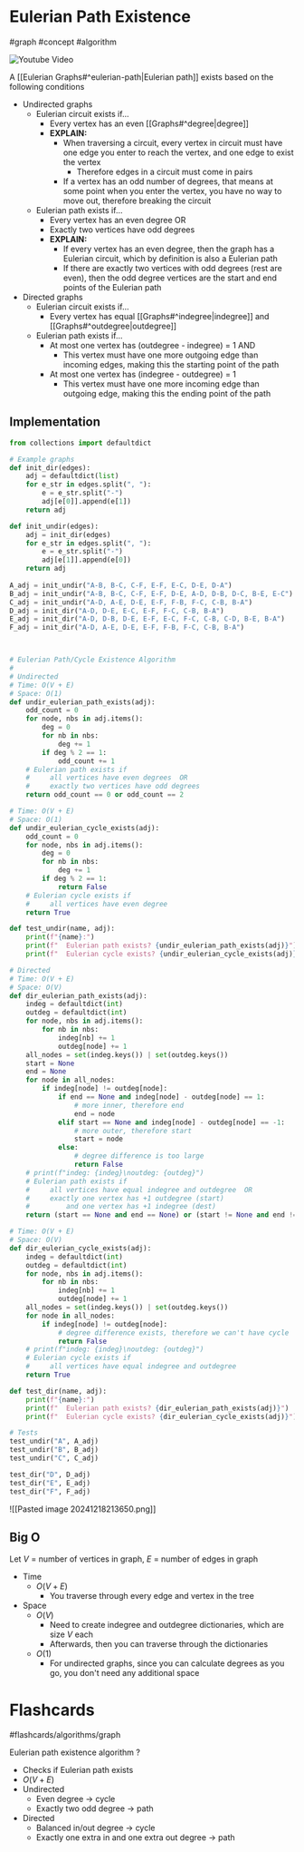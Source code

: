 # Eulerian Path Existence
#graph #concept #algorithm 

![Youtube Video](https://www.youtube.com/watch?v=xR4sGgwtR2I&t=0s)

A [[Eulerian Graphs#^eulerian-path|Eulerian path]] exists based on the following conditions

- Undirected graphs
	- Eulerian circuit exists if...
		- Every vertex has an even [[Graphs#^degree|degree]]
		- **EXPLAIN:**
			- When traversing a circuit, every vertex in circuit must have one edge you enter to reach the vertex, and one edge to exist the vertex
				- Therefore edges in a circuit must come in pairs
			- If a vertex has an odd number of degrees, that means at some point when you enter the vertex, you have no way to move out, therefore breaking the circuit
	- Eulerian path exists if...
		- Every vertex has an even degree OR
		- Exactly two vertices have odd degrees
		- **EXPLAIN:**
			- If every vertex has an even degree, then the graph has a Eulerian circuit, which by definition is also a Eulerian path
			- If there are exactly two vertices with odd degrees (rest are even), then the odd degree vertices are the start and end points of the Eulerian path
- Directed graphs
	- Eulerian circuit exists if...
		- Every vertex has equal [[Graphs#^indegree|indegree]] and [[Graphs#^outdegree|outdegree]]
	- Eulerian path exists if...
		- At most one vertex has (outdegree - indegree) = 1 AND
			- This vertex must have one more outgoing edge than incoming edges, making this the starting point of the path
		- At most one vertex has (indegree - outdegree) = 1
			- This vertex must have one more incoming edge than outgoing edge, making this the ending point of the path

## Implementation
```python
from collections import defaultdict

# Example graphs
def init_dir(edges):
	adj = defaultdict(list)
	for e_str in edges.split(", "):
		e = e_str.split("-")
		adj[e[0]].append(e[1])
	return adj

def init_undir(edges):
	adj = init_dir(edges)
	for e_str in edges.split(", "):
		e = e_str.split("-")
		adj[e[1]].append(e[0])
	return adj
	
A_adj = init_undir("A-B, B-C, C-F, E-F, E-C, D-E, D-A")
B_adj = init_undir("A-B, B-C, C-F, E-F, D-E, A-D, D-B, D-C, B-E, E-C")
C_adj = init_undir("A-D, A-E, D-E, E-F, F-B, F-C, C-B, B-A")
D_adj = init_dir("A-D, D-E, E-C, E-F, F-C, C-B, B-A")
E_adj = init_dir("A-D, D-B, D-E, E-F, E-C, F-C, C-B, C-D, B-E, B-A")
F_adj = init_dir("A-D, A-E, D-E, E-F, F-B, F-C, C-B, B-A")



# Eulerian Path/Cycle Existence Algorithm
#
# Undirected
# Time: O(V + E)
# Space: O(1)
def undir_eulerian_path_exists(adj):
	odd_count = 0
	for node, nbs in adj.items():
		deg = 0
		for nb in nbs:
			deg += 1
		if deg % 2 == 1:
			odd_count += 1
	# Eulerian path exists if 
	#     all vertices have even degrees  OR 
	#     exactly two vertices have odd degrees
	return odd_count == 0 or odd_count == 2

# Time: O(V + E)
# Space: O(1)
def undir_eulerian_cycle_exists(adj):
	odd_count = 0
	for node, nbs in adj.items():
		deg = 0
		for nb in nbs:
			deg += 1
		if deg % 2 == 1:
			return False
	# Eulerian cycle exists if 
	#     all vertices have even degree
	return True

def test_undir(name, adj):
	print(f"{name}:")
	print(f"  Eulerian path exists? {undir_eulerian_path_exists(adj)}")
	print(f"  Eulerian cycle exists? {undir_eulerian_cycle_exists(adj)}")

# Directed
# Time: O(V + E)
# Space: O(V)
def dir_eulerian_path_exists(adj):
	indeg = defaultdict(int)
	outdeg = defaultdict(int)
	for node, nbs in adj.items():
		for nb in nbs:
			indeg[nb] += 1
			outdeg[node] += 1
	all_nodes = set(indeg.keys()) | set(outdeg.keys())
	start = None
	end = None
	for node in all_nodes:
		if indeg[node] != outdeg[node]:
			if end == None and indeg[node] - outdeg[node] == 1:
				# more inner, therefore end
				end = node
			elif start == None and indeg[node] - outdeg[node] == -1:
				# more outer, therefore start
				start = node
			else:
				# degree difference is too large
				return False
	# print(f"indeg: {indeg}\noutdeg: {outdeg}")
	# Eulerian path exists if 
	#     all vertices have equal indegree and outdegree  OR 
	#     exactly one vertex has +1 outdegree (start) 
	#         and one vertex has +1 indegree (dest)
	return (start == None and end == None) or (start != None and end != None)

# Time: O(V + E)
# Space: O(V)
def dir_eulerian_cycle_exists(adj):
	indeg = defaultdict(int)
	outdeg = defaultdict(int)
	for node, nbs in adj.items():
		for nb in nbs:
			indeg[nb] += 1
			outdeg[node] += 1
	all_nodes = set(indeg.keys()) | set(outdeg.keys())
	for node in all_nodes:
		if indeg[node] != outdeg[node]:
			# degree difference exists, therefore we can't have cycle
			return False
	# print(f"indeg: {indeg}\noutdeg: {outdeg}")
	# Eulerian cycle exists if 
	#     all vertices have equal indegree and outdegree
	return True

def test_dir(name, adj):
	print(f"{name}:")
	print(f"  Eulerian path exists? {dir_eulerian_path_exists(adj)}")
	print(f"  Eulerian cycle exists? {dir_eulerian_cycle_exists(adj)}")

# Tests
test_undir("A", A_adj)
test_undir("B", B_adj)
test_undir("C", C_adj)

test_dir("D", D_adj)
test_dir("E", E_adj)
test_dir("F", F_adj)
```
![[Pasted image 20241218213650.png]]
## Big O
Let $V$ = number of vertices in graph, $E$ = number of edges in graph
- Time
	- $O(V + E)$
		- You traverse through every edge and vertex in the tree
- Space
	- $O(V)$
		- Need to create indegree and outdegree dictionaries, which are size $V$ each
		- Afterwards, then you can traverse through the dictionaries
	- $O(1)$
		- For undirected graphs, since you can calculate degrees as you go, you don't need any additional space
# Flashcards
#flashcards/algorithms/graph

Eulerian path existence algorithm
?
- Checks if Eulerian path exists
- $O(V + E)$
- Undirected
	- Even degree $\to$ cycle
	- Exactly two odd degree $\to$ path
- Directed
	- Balanced in/out degree $\to$ cycle
	- Exactly one extra in and one extra out degree $\to$ path
<!--SR:!2025-01-05,4,270-->
